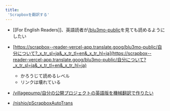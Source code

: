 ```yaml
---
title:
 'Scrapboxを翻訳する'
---
```


- [[For English Readers]]、英語読者が[/blu3mo-public](https://scrapbox.io/blu3mo-public)を見ても読めるようにしたい

- [https://scrapbox--reader-vercel-app.translate.goog/blu3mo-public/自分について?_x_tr_sl=ja&_x_tr_tl=en&_x_tr_hl=ja](https://scrapbox--reader-vercel-app.translate.goog/blu3mo-public/自分について?_x_tr_sl=ja&_x_tr_tl=en&_x_tr_hl=ja)
    - かろうじて読めるレベル
    - リンクは壊れている

- [/villagepump/自分の公開プロジェクトの英語版を機械翻訳で作りたい](https://scrapbox.io/villagepump/自分の公開プロジェクトの英語版を機械翻訳で作りたい)
- [/nishio/pScrapboxAutoTrans](https://scrapbox.io/nishio/pScrapboxAutoTrans)

